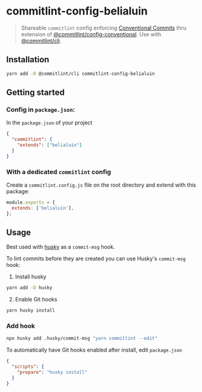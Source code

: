 # commitlint-config-belialuin

> Shareable `commitlint` config enforcing
> [Conventional Commits](https://www.conventionalcommits.org/) thru extension of
> [@commitlint/config-conventional](https://github.com/conventional-changelog/commitlint/tree/master/@commitlint/config-conventional).
> Use with [@commitlint/cli](https://www.npmjs.com/package/@commitlint/cli).

## Installation

```sh
yarn add -D @commitlint/cli commitlint-config-belialuin
```

## Getting started

### Config in `package.json`:

In the `package.json` of your project

```json
{
  "commitlint": {
    "extends": ["belialuin"]
  }
}
```

### With a dedicated `commitlint` config

Create a `commitlint.config.js` file on the root directory and extend with this
package:

```js
module.exports = {
  extends: ['belialuin'],
};
```

## Usage

Best used with [husky](https://typicode.github.io/husky) as a `commit-msg` hook.

To lint commits before they are created you can use Husky's `commit-msg` hook:

1. Install husky

```sh
yarn add -D husky
```

2. Enable Git hooks

```sh
yarn husky install
```

### Add hook

```sh
npx husky add .husky/commit-msg "yarn commitlint --edit"
```

To automatically have Git hooks enabled after install, edit `package.json`

```json
{
  "scripts": {
    "prepare": "husky install"
  }
}
```
